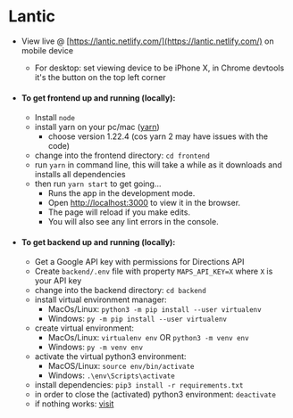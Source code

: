 # Lantic

- View live @ [https://lantic.netlify.com/](https://lantic.netlify.com/) on mobile device
    - For desktop: set viewing device to be iPhone X, in Chrome devtools it's the button on the top left corner

- #### To get frontend up and running (locally):
    - Install `node`
    - install yarn on your pc/mac ([yarn](https://classic.yarnpkg.com/en/docs/install#windows-stable))
        - choose version 1.22.4 (cos yarn 2 may have issues with the code)
    - change into the frontend directory: `cd frontend`
    - run `yarn` in command line, this will take a while as it downloads and installs all dependencies
    - then run `yarn start` to get going...
        - Runs the app in the development mode.
        - Open [http://localhost:3000](http://localhost:3000) to view it in the browser.
        - The page will reload if you make edits.
        - You will also see any lint errors in the console.

- #### To get backend up and running (locally):
  - Get a Google API key with permissions for Directions API
  - Create `backend/.env` file with property `MAPS_API_KEY=X` where `X` is your API key
  - change into the backend directory: `cd backend`
  - install virtual environment manager:
    - MacOs/Linux: `python3 -m pip install --user virtualenv`
    - Windows: `py -m pip install --user virtualenv`
  - create virtual environment:
    - MacOs/Linux: `virtualenv env` OR `python3 -m venv env`
    - Windows: `py -m venv env`
  - activate the virtual python3 environment:
    - MacOS/Linux: `source env/bin/activate`
    - Windows: `.\env\Scripts\activate`
  - install dependencies: `pip3 install -r requirements.txt`
  - in order to close the (activated) python3 environment: `deactivate`
  - if nothing works: [visit](https://packaging.python.org/guides/installing-using-pip-and-virtual-environments/)
